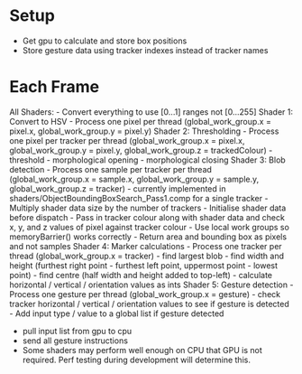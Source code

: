 # Setup
- Get gpu to calculate and store box positions
- Store gesture data using tracker indexes instead of tracker names

# Each Frame
All Shaders:
    - Convert everything to use [0...1] ranges not [0...255]
Shader 1: Convert to HSV
    - Process one pixel per thread (global_work_group.x = pixel.x, global_work_group.y = pixel.y)
Shader 2: Thresholding
    - Process one pixel per tracker per thread (global_work_group.x = pixel.x, global_work_group.y = pixel.y, global_work_group.z = trackedColour)
        - threshold
        - morphological opening
        - morphological closing
Shader 3: Blob detection
    - Process one sample per tracker per thread (global_work_group.x = sample.x, global_work_group.y = sample.y, global_work_group.z = tracker)
        - currently implemented in shaders/ObjectBoundingBoxSearch_Pass1.comp for a single tracker
        - Multiply shader data size by the number of trackers
        - Initialise shader data before dispatch
        - Pass in tracker colour along with shader data and check x, y, and z values of pixel against tracker colour
        - Use local work groups so memoryBarrier() works correctly
        - Return area and bounding box as pixels and not samples
Shader 4: Marker calculations
    - Process one tracker per thread (global_work_group.x = tracker)
        - find largest blob
        - find width and height (furthest right point - furthest left point, uppermost point - lowest point)
        - find centre (half width and height added to top-left)
        - calculate horizontal / vertical / orientation values as ints
Shader 5: Gesture detection
    - Process one gesture per thread (global_work_group.x = gesture)
        - check tracker horizontal / vertical / orientation values to see if gesture is detected
        - Add input type / value to a global list if gesture detected
- pull input list from gpu to cpu
- send all gesture instructions
- Some shaders may perform well enough on CPU that GPU is not required. Perf testing during development will determine this.
